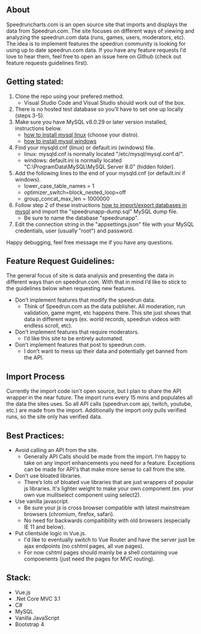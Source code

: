 ## About

Speedruncharts.com is an open source site that imports and displays the data from Speedrun.com. The site focuses on different ways of viewing and analyzing the speedrun.com data (runs, games, users, moderators, etc). The idea is to implement features the speedrun community is looking for using up to date speedrun.com data. If you have any feature requests I’d love to hear them, feel free to open an issue here on Github (check out feature requests guidelines first).

## Getting stated:

1. Clone the repo using your prefered method.
   - Visual Studio Code and Visual Studio should work out of the box.
2. There is no hosted test database so you’ll have to set one up locally (steps 3-5).
3. Make sure you have MySQL v8.0.29 or later version installed, instructions below.
   - [how to install mysql linux](https://www.digitalocean.com/community/tutorial_collections/how-to-install-mysql) (choose your distro).
   - [how to install mysql windows](https://www.lifewire.com/how-to-install-mysql-windows-10-4584021)
5. Find your mysqld.cnf (linux) or default.ini (windows) file.
   - linux: mysqld.cnf is normally located "/etc/mysql/mysql.conf.d/".
   - windows: default.ini is normally located "C:\ProgramData\MySQL\MySQL Server 8.0\" (hidden folder).
7. Add the following lines to the end of your mysqld.cnf (or default.ini if windows).
   - lower_case_table_names = 1
   - optimizer_switch=block_nested_loop=off
   - group_concat_max_len = 1000000
8. Follow step 2 of these instructions [how to import/export databases in mysql](https://www.digitalocean.com/community/tutorials/how-to-import-and-export-databases-in-mysql-or-mariadb) and import the "speedrunapp-dump.sql" MySQL dump file.
   - Be sure to name the database "speedrunapp".
9. Edit the connection string in the "appsettings.json" file with your MySQL credentials, user (usually "root") and password.

Happy debugging, feel free message me if you have any questions. 

## Feature Request Guidelines:

The general focus of site is data analysis and presenting the data in different ways than on speedrun.com. With that in mind I’d like to stick to the guidelines below when requesting new features.

- Don’t implement features that modify the speedrun data.
  - Think of Speedrun.com as the data publisher. All moderation, run validation, game mgmt, etc happens there. This site just shows that data in different ways (ex. world records, speedrun videos with endless scroll, etc). 
- Don’t implement features that require moderators. 
  - I’d like this site to be entirely automated.
- Don’t implement features that post to speedrun.com.
  - I don’t want to mess up their data and potentially get banned from the API.

## Import Process

Currently the import code isn't open source, but I plan to share the API wrapper in the near future. The import runs every 15 mins and populates all the data the sites uses. So all API calls (speedrun.com api, twitch, youtube, etc.) are made from the import. Additionally the import only pulls verified runs, so the site only has verified data.

## Best Practices:

- Avoid calling an API from the site.
  - Generally API Calls should be made from the import. I'm happy to take on any import enhancements you need for a feature. Exceptions can be made for API's that make more sense to call from the site.
- Don’t use bloated libraries.
  - There’s lots of bloated vue libraries that are just wrappers of popular js libraries. It's lighter weight to make your own component (ex. your own vue mulitselect component using select2).
- Use vanilla javascript.
  - Be sure your js is cross browser compatible with latest mainstream browsers (chromium, firefox, safari).
  - No need for backwards compaitibility with old browsers (especially IE 11 and below).
- Put clientside logic in Vue.js.
  - I'd like to eventually switch to Vue Router and have the server just be ajax endpoints (no cshtml pages, all vue pages).
  - For now cshtml pages should mainly be a shell containing vue compoenents (just need the pages for MVC routing).

## Stack:

- Vue.js
- .Net Core MVC 3.1
- C#
- MySQL
- Vanilla JavaScript
- Bootstrap 4

